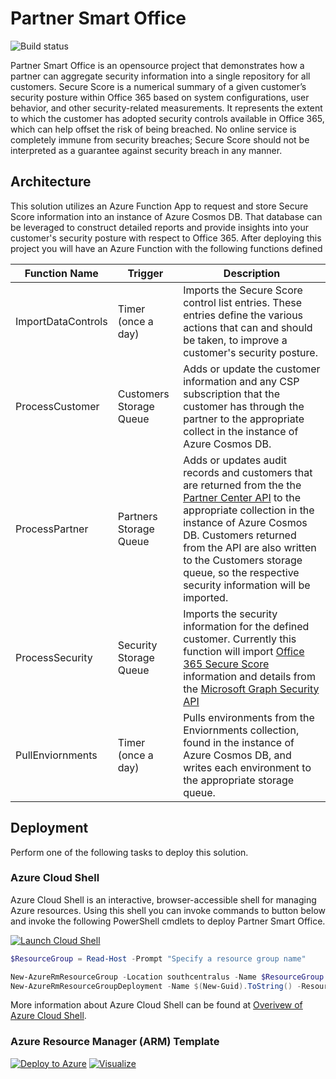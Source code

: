 # Partner Smart Office

![Build status](https://usocp.visualstudio.com/_apis/public/build/definitions/24f32206-cfd5-40e6-940d-0b99368492b0/11/badge)

Partner Smart Office is an opensource project that demonstrates how a partner can aggregate security information into a single repository for all customers. Secure Score is a numerical summary of a given customer’s security posture within Office 365 based on system configurations, user behavior, and other security-related measurements. It represents the extent to which the customer has adopted security controls available in Office 365, which can help offset the risk of being breached. No online service is completely immune from security breaches; Secure Score should not be interpreted as a guarantee against security breach in any manner.

## Architecture

This solution utilizes an Azure Function App to request and store Secure Score information into an instance of Azure Cosmos DB. That database can be leveraged to construct detailed reports and provide insights into your customer's security posture with respect to Office 365. After deploying this project you will have an Azure Function with the following functions defined

| Function Name      | Trigger                 | Description |
| ------------------ | ----------------------- | ----------- |
| ImportDataControls | Timer (once a day)      | Imports the Secure Score control list entries. These entries define the various actions that can and should be taken, to improve a customer's security posture. |
| ProcessCustomer    | Customers Storage Queue | Adds or update the customer information and any CSP subscription that the customer has through the partner to the appropriate collect in the instance of Azure Cosmos DB. |
| ProcessPartner   | Partners Storage Queue    | Adds or updates audit records and customers that are returned from the the [Partner Center API](https://docs.microsoft.com/en-us/partner-center/develop/scenarios) to the appropriate collection in the instance of Azure Cosmos DB. Customers returned from the API are also written to the Customers storage queue, so the respective security information will be imported. |
| ProcessSecurity    | Security Storage Queue  | Imports the security information for the defined customer. Currently this function will import [Office 365 Secure Score](https://support.office.com/article/introducing-the-office-365-secure-score-c9e7160f-2c34-4bd0-a548-5ddcc862eaef) information and details from the [Microsoft Graph Security API](https://www.microsoft.com/security/intelligence-security-api) |
| PullEnviornments   | Timer (once a day)      | Pulls environments from the Enviornments collection, found in the instance of Azure Cosmos DB, and writes each environment to the appropriate storage queue. |

## Deployment

Perform one of the following tasks to deploy this solution.

### Azure Cloud Shell

Azure Cloud Shell is an interactive, browser-accessible shell for managing Azure resources. Using this shell you can invoke commands to  button below and invoke the following PowerShell cmdlets to deploy Partner Smart Office.

[![Launch Cloud Shell](https://shell.azure.com/images/launchcloudshell.png "Launch Azure Cloud Shell")](https://shell.azure.com)

```powershell
$ResourceGroup = Read-Host -Prompt "Specify a resource group name"

New-AzureRmResourceGroup -Location southcentralus -Name $ResourceGroup
New-AzureRmResourceGroupDeployment -Name $(New-Guid).ToString() -ResourceGroupName $ResourceGroup -TemplateUri https://raw.githubusercontent.com/Microsoft/Partner-Smart-Office/master/azuredeploy.json
```

More information about Azure Cloud Shell can be found at [Overivew of Azure Cloud Shell](https://docs.microsoft.com/en-us/azure/cloud-shell/overview).

### Azure Resource Manager (ARM) Template

[![Deploy to Azure](https://azuredeploy.net/deploybutton.png)](https://portal.azure.com/#create/Microsoft.Template/uri/https%3A%2F%2Fraw.githubusercontent.com%2FMicrosoft%2FPartner-Smart-Office%2Fmaster%2Fazuredeploy.json)
[![Visualize](http://armviz.io/visualizebutton.png)](http://armviz.io/#/?load=https%3A%2F%2Fraw.githubusercontent.com%2FMicrosoft%2FPartner-Smart-Office%2Fmaster%2Fazuredeploy.json)
